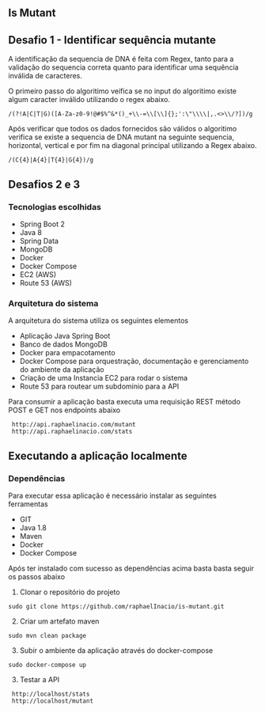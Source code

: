 ## Is Mutant


## Desafio 1 - Identificar sequência mutante

A identificação da sequencia de DNA é feita com Regex, tanto para a validação do sequencia correta quanto para identificar uma sequência inválida de caracteres.

O primeiro passo do algoritimo veifica  se no input do algoritimo existe algum caracter inválido utilizando o regex abaixo.
  
```
/(?!A|C|T|G)([A-Za-z0-9!@#$%^&*()_+\\-=\\[\\]{};':\"\\\\|,.<>\\/?])/g
```

Após verificar que todos os dados fornecidos são válidos o algoritimo verifica se existe a sequencia de DNA mutant na seguinte sequencia, horizontal, vertical e por fim na diagonal principal utilizando a Regex abaixo. 
```
/(C{4}|A{4}|T{4}|G{4})/g
```

## Desafios  2 e 3 

### Tecnologias escolhidas

- Spring Boot 2
- Java 8
- Spring Data
- MongoDB
- Docker
- Docker Compose
- EC2 (AWS)
- Route 53 (AWS)

### Arquitetura do sistema

A arquitetura do sistema utiliza os seguintes elementos 

- Aplicação Java Spring Boot  
- Banco de dados MongoDB
- Docker para empacotamento 
- Docker Compose para orquestração, documentação e gerenciamento do ambiente da aplicação
- Criação de uma Instancia EC2  para rodar o sistema
- Route 53 para routear um subdominio para a API

Para consumir a aplicação basta executa uma requisição REST método POST e GET nos endpoints abaixo

```
 http://api.raphaelinacio.com/mutant
 http://api.raphaelinacio.com/stats
```

## Executando a aplicação localmente

###  Dependências

Para executar essa aplicação é necessário instalar as seguintes ferramentas
- GIT
- Java 1.8
- Maven
- Docker
- Docker Compose

Após ter instalado com sucesso as dependências acima basta basta seguir os passos abaixo

 1. Clonar o repositório do projeto

```
sudo git clone https://github.com/raphaelInacio/is-mutant.git
```

 2. Criar um artefato maven

```
sudo mvn clean package
```

 3. Subir o ambiente da aplicação através do docker-compose

```
sudo docker-compose up 
```

3. Testar a API
```
 http://localhost/stats
 http://localhost/mutant
```


